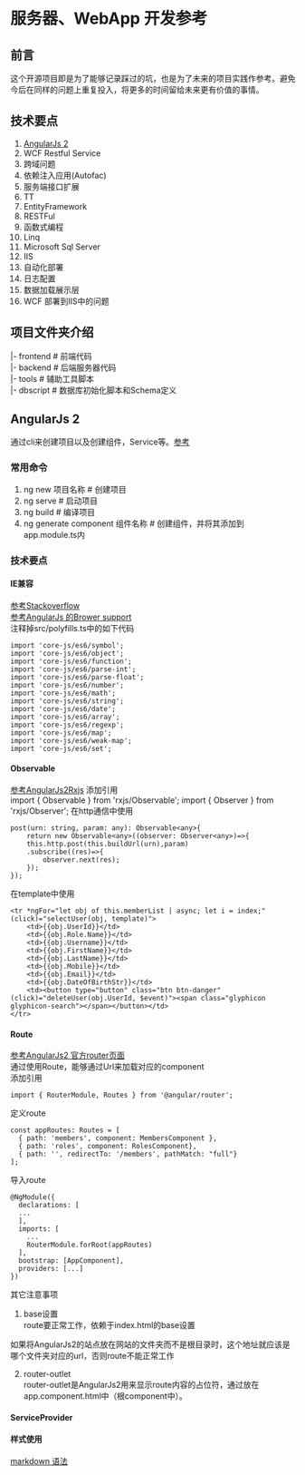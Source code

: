 # 服务器、WebApp 开发参考
## 前言

这个开源项目即是为了能够记录踩过的坑，也是为了未来的项目实践作参考。避免今后在同样的问题上重复投入，将更多的时间留给未来更有价值的事情。



## 技术要点

1. [AngularJs 2](#angularjs-2)
2. WCF Restful Service
3. 跨域问题
4. 依赖注入应用(Autofac)
5. 服务端接口扩展
6. TT
8. EntityFramework
9. RESTFul
10. 函数式编程
11. Linq
12. Microsoft Sql Server
13. IIS
14. 自动化部署
15. 日志配置
16. 数据加载展示层
17. WCF 部署到IIS中的问题

## 项目文件夹介绍

|- frontend \# 前端代码  
|- backend \# 后端服务器代码  
|- tools \# 辅助工具脚本  
|- dbscript \# 数据库初始化脚本和Schema定义

## AngularJs 2

通过cli来创建项目以及创建组件，Service等。[参考](https://github.com/angular/angular-cli)

### 常用命令

1. ng new 项目名称 \# 创建项目
2. ng serve \# 启动项目 
3. ng build \# 编译项目
4. ng generate component 组件名称 \# 创建组件，并将其添加到app.module.ts内

### 技术要点

#### IE兼容

[参考Stackoverflow](https://stackoverflow.com/questions/35140718/angular-2-4-not-working-in-ie11)  
[参考AngularJs 的Brower support](https://angular.io/guide/browser-support)  
注释掉src/polyfills.ts中的如下代码  

	import 'core-js/es6/symbol';
	import 'core-js/es6/object';
	import 'core-js/es6/function';
	import 'core-js/es6/parse-int';
	import 'core-js/es6/parse-float';
	import 'core-js/es6/number';
	import 'core-js/es6/math';
	import 'core-js/es6/string';
	import 'core-js/es6/date';
	import 'core-js/es6/array';
	import 'core-js/es6/regexp';
	import 'core-js/es6/map';
	import 'core-js/es6/weak-map';
	import 'core-js/es6/set';


#### Observable
[参考AngularJs2Rxjs](http://www.angulartypescript.com/angular-2-rxjs-observable/)
添加引用  
	import { Observable } from 'rxjs/Observable';
	import { Observer } from 'rxjs/Observer';
在http通信中使用  

	post(urn: string, param: any): Observable<any>{
		return new Observable<any>((observer: Observer<any>)=>{
	    this.http.post(this.buildUrl(urn),param)
	    .subscribe((res)=>{
	        observer.next(res);
	    });
	});

在template中使用  

	<tr *ngFor="let obj of this.memberList | async; let i = index;" (click)="selectUser(obj, template)">
		<td>{{obj.UserId}}</td>
		<td>{{obj.Role.Name}}</td>
		<td>{{obj.Username}}</td>
		<td>{{obj.FirstName}}</td>
		<td>{{obj.LastName}}</td>
		<td>{{obj.Mobile}}</td>
		<td>{{obj.Email}}</td>
		<td>{{obj.DateOfBirthStr}}</td>
		<td><button type="button" class="btn btn-danger" (click)="deleteUser(obj.UserId, $event)"><span class="glyphicon glyphicon-search"></span></button></td>
	</tr>

#### Route
[参考AngularJs2 官方router页面](https://angular.io/guide/router)  
通过使用Route，能够通过Url来加载对应的component  
添加引用  

	import { RouterModule, Routes } from '@angular/router';

定义route  

	const appRoutes: Routes = [
	  { path: 'members', component: MembersComponent },
	  { path: 'roles', component: RolesComponent},
	  { path: '', redirectTo: '/members', pathMatch: "full"}
	];

导入route  

	@NgModule({
	  declarations: [
	  ...
	  ],
	  imports: [
	  	...
	    RouterModule.forRoot(appRoutes)
	  ],
	  bootstrap: [AppComponent],
	  providers: [...]
	})

其它注意事项  
1. base设置  
route要正常工作，依赖于index.html的base设置


	<base href="/"/>


如果将AngularJs2的站点放在网站的文件夹而不是根目录时，这个地址就应该是哪个文件夹对应的url，否则route不能正常工作  

2. router-outlet  
router-outlet是AngularJs2用来显示route内容的占位符，通过放在app.component.html中（根component中）。  
#### ServiceProvider

#### 样式使用





[markdown 语法](https://equation85.github.io/blog/markdown-examples/)
